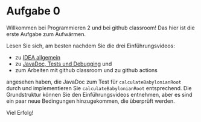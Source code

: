 # Aufgabe 0

Willkommen bei Programmieren 2 und bei github classroom! Das hier ist die erste Aufgabe zum Aufwärmen.

Lesen Sie sich, am besten nachdem Sie die drei Einführungsvideos:
 * zu [IDEA allgemein](https://mediathek.htw-berlin.de/video/Programmieren-2-IDEA-und-gradle/e473c99c6c4ace5ca0211ea9c6ddbdff)
 * zu [JavaDoc, Tests und Debugging](https://mediathek.htw-berlin.de/video/Programmieren-2-JavaDoc-Tests-Debugging/b8517e720b92ee8f4fd0253da4003b60) und
 * zum Arbeiten mit github classroom und zu github actions

angesehen haben, die JavaDoc zum Test für ```calculateBabylonianRoot``` durch und implementieren Sie ```calculateBabylonianRoot``` entsprechend. 
Die Grundstruktur können Sie den Einführungsvideos entnehmen, aber es sind ein paar neue Bedingungen hinzugekommen, die überprüft werden.

Viel Erfolg!
